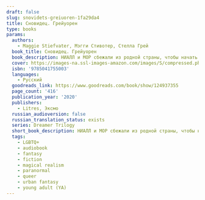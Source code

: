 ```yaml
---
draft: false
slug: snovidets-greiuoren-1fa29da4
title: Сновидец. Грейуорен
type: books
params:
  authors:
    - Maggie Stiefvater, Мэгги Стивотер, Стелла Грей
  book_title: Сновидец. Грейуорен
  book_description: НИАЛЛ и МОР сбежали из родной страны, чтобы начать новую жизнь. Но запутались и потеряли себя. ДИКЛАН вырос ответственным сыном и заботливым братом. Но понял, что не знает, как обеспечить безопасность своей семьи. РОНАН всегда жил на границе между сном и явью. Но теперь она стерлась, и он провалился в пустоту. МЭТЬЮ был счастливым ребенком. Светлым и жизнерадостным. Но в нем проснулся бунтарь, потому что теперь все кажется иллюзией. Эта Вселенная не подходит семье Линч. Семье, обладающей силой создавать и разрушать. Если они не смогут спасти друг друга… мир обречен.
  cover: https://images-na.ssl-images-amazon.com/images/S/compressed.photo.goodreads.com/books/1680389125i/124937355.jpg
  isbn: '9785041755003'
  languages:
    - Русский
  goodreads_link: https://www.goodreads.com/book/show/124937355
  page_count: '416'
  publication_year: '2020'
  publishers:
    - Litres, Эксмо
  russian_audioversion: false
  russian_translation_status: exists
  series: Dreamer Trilogy
  short_book_description: НИАЛЛ и МОР сбежали из родной страны, чтобы начать новую жизнь. Но запутались и потеряли себя. ДИКЛАН вырос ответственным сыном и заботливым братом.
  tags:
    - LGBTQ+
    - audiobook
    - fantasy
    - fiction
    - magical realism
    - paranormal
    - queer
    - urban fantasy
    - young adult (YA)
---
```

